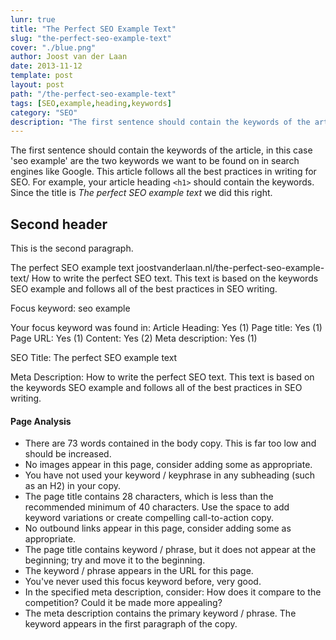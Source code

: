 ```yaml
---
lunr: true
title: "The Perfect SEO Example Text"
slug: "the-perfect-seo-example-text"
cover: "./blue.png"
author: Joost van der Laan
date: 2013-11-12
template: post
layout: post
path: "/the-perfect-seo-example-text"
tags: [SEO,example,heading,keywords]
category: "SEO"
description: "The first sentence should contain the keywords of the article, in this case 'seo example' are the two keywords we want to be found on in search engines like Google. This article follows all the best practices in writing for SEO."
---
```


The first sentence should contain the keywords of the article, in this case 'seo example' are the two keywords we want to be found on in search engines like Google. This article follows all the best practices in writing for SEO. For example, your article heading
`<h1>` should contain the keywords. Since the title is _The perfect SEO example text_ we did this right.

## Second header

This is the second paragraph.

The perfect SEO example text
joostvanderlaan.nl/the-perfect-seo-example-text/
How to write the perfect SEO text. This text is based on the keywords SEO example and follows all of the best practices in SEO writing.

Focus keyword: seo example

Your focus keyword was found in:
Article Heading: Yes (1)
Page title: Yes (1)
Page URL: Yes (1)
Content: Yes (2)
Meta description: Yes (1)

SEO Title: The perfect SEO example text

Meta Description: How to write the perfect SEO text. This text is based on the keywords SEO example and follows all of the best practices in SEO writing.

#### Page Analysis

* There are 73 words contained in the body copy. This is far too low and should be increased.
* No images appear in this page, consider adding some as appropriate.
* You have not used your keyword / keyphrase in any subheading (such as an H2) in your copy.
* The page title contains 28 characters, which is less than the recommended minimum of 40 characters. Use the space to add keyword variations or create compelling call-to-action copy.
* No outbound links appear in this page, consider adding some as appropriate.
* The page title contains keyword / phrase, but it does not appear at the beginning; try and move it to the beginning.
* The keyword / phrase appears in the URL for this page.
* You've never used this focus keyword before, very good.
* In the specified meta description, consider: How does it compare to the competition? Could it be made more appealing?
* The meta description contains the primary keyword / phrase.
  The keyword appears in the first paragraph of the copy.
